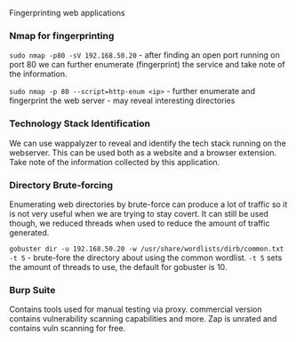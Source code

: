 
Fingerprinting web applications

### Nmap for fingerprinting

`sudo nmap -p80 -sV 192.168.50.20` - after finding an open port running on port 80 we can further enumerate (fingerprint) the service and take note of the information.

`sudo nmap -p 80 --script=http-enum <ip>` - further enumerate and fingerprint the web server - may reveal interesting directories


### Technology Stack Identification

We can use wappalyzer to reveal and identify the tech stack running on the webserver.
This can be used both as a website and a browser extension. Take note of the information collected by this application.


### Directory Brute-forcing

Enumerating web directories by brute-force can produce a lot of traffic so it is not very useful when we are trying to stay covert. It can still be used though, we reduced threads when used to reduce the amount of traffic generated.

`gobuster dir -u 192.168.50.20 -w /usr/share/wordlists/dirb/common.txt -t 5` - brute-fore the directory about using the common wordlist. `-t 5` sets the amount of threads to use, the default for gobuster is 10.


### Burp Suite

Contains tools used for manual testing via proxy. commercial version contains vulnerability scanning capabilities and more. Zap is unrated and contains vuln scanning for free.

